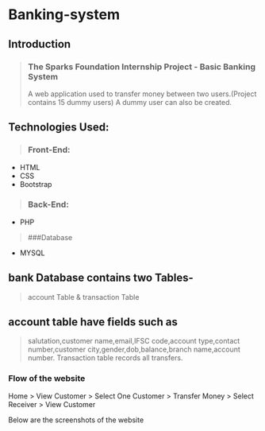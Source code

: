 # Banking-system

## Introduction
>  ### The Sparks Foundation Internship Project - Basic Banking System
> A web application used to transfer money between two users.(Project contains 15 dummy users) A dummy user can also be created.


## Technologies Used:
>  ### Front-End:
- HTML
- CSS
- Bootstrap
> ### Back-End:
-  PHP 
>  ###Database
- MYSQL 


## bank Database contains two Tables-
> account Table & transaction Table

## account table have fields such as 
>salutation,customer name,email,IFSC code,account type,contact number,customer city,gender,dob,balance,branch name,account number.
>Transaction table records all transfers.


### Flow of the website
Home > View Customer > Select One Customer > Transfer Money > Select Receiver > View Customer

Below are the screenshots of the website

